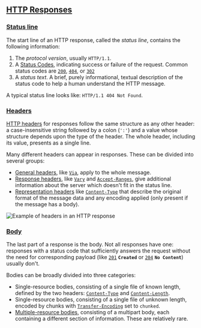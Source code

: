 ## [HTTP Responses](https://developer.mozilla.org/en-US/docs/Web/HTTP/Messages#http_responses "Permalink to HTTP Responses")

### [Status line](https://developer.mozilla.org/en-US/docs/Web/HTTP/Messages#status_line "Permalink to Status line")

The start line of an HTTP response, called the _status line_, contains the following information:

1.  The _protocol version_, usually `HTTP/1.1`.
2.  A [Status Codes](Status%20Codes.md), indicating success or failure of the request. Common status codes are [`200`](https://developer.mozilla.org/en-US/docs/Web/HTTP/Status/200), [`404`](https://developer.mozilla.org/en-US/docs/Web/HTTP/Status/404), or [`302`](https://developer.mozilla.org/en-US/docs/Web/HTTP/Status/302)
3.  A _status text_. A brief, purely informational, textual description of the status code to help a human understand the HTTP message.

A typical status line looks like: `HTTP/1.1 404 Not Found`.

### [Headers](https://developer.mozilla.org/en-US/docs/Web/HTTP/Messages#headers_2 "Permalink to Headers")

[HTTP headers](https://developer.mozilla.org/en-US/docs/Web/HTTP/Headers) for responses follow the same structure as any other header: a case-insensitive string followed by a colon (`':'`) and a value whose structure depends upon the type of the header. The whole header, including its value, presents as a single line.

Many different headers can appear in responses. These can be divided into several groups:

-   [General headers](https://developer.mozilla.org/en-US/docs/Glossary/General_header), like [`Via`](https://developer.mozilla.org/en-US/docs/Web/HTTP/Headers/Via), apply to the whole message.
-   [Response headers](https://developer.mozilla.org/en-US/docs/Glossary/Response_header), like [`Vary`](https://developer.mozilla.org/en-US/docs/Web/HTTP/Headers/Vary) and [`Accept-Ranges`](https://developer.mozilla.org/en-US/docs/Web/HTTP/Headers/Accept-Ranges), give additional information about the server which doesn't fit in the status line.
-   [Representation headers](https://developer.mozilla.org/en-US/docs/Glossary/Representation_header) like [`Content-Type`](https://developer.mozilla.org/en-US/docs/Web/HTTP/Headers/Content-Type) that describe the original format of the message data and any encoding applied (only present if the message has a body).

![Example of headers in an HTTP response](https://developer.mozilla.org/en-US/docs/Web/HTTP/Messages/http_response_headers3.png)

### [Body](https://developer.mozilla.org/en-US/docs/Web/HTTP/Messages#body_2 "Permalink to Body")

The last part of a response is the body. Not all responses have one: responses with a status code that sufficiently answers the request without the need for corresponding payload (like [`201`](https://developer.mozilla.org/en-US/docs/Web/HTTP/Status/201) **`Created`** or [`204`](https://developer.mozilla.org/en-US/docs/Web/HTTP/Status/204) **`No Content`**) usually don't.

Bodies can be broadly divided into three categories:

-   Single-resource bodies, consisting of a single file of known length, defined by the two headers: [`Content-Type`](https://developer.mozilla.org/en-US/docs/Web/HTTP/Headers/Content-Type) and [`Content-Length`](https://developer.mozilla.org/en-US/docs/Web/HTTP/Headers/Content-Length).
-   Single-resource bodies, consisting of a single file of unknown length, encoded by chunks with [`Transfer-Encoding`](https://developer.mozilla.org/en-US/docs/Web/HTTP/Headers/Transfer-Encoding) set to `chunked`.
-   [Multiple-resource bodies](https://developer.mozilla.org/en-US/docs/Web/HTTP/Basics_of_HTTP/MIME_types#multipartform-data), consisting of a multipart body, each containing a different section of information. These are relatively rare.

